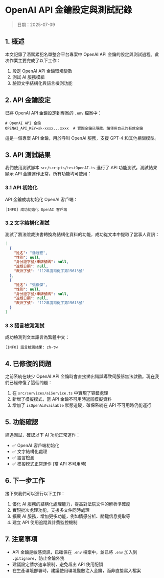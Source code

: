 # OpenAI API 金鑰設定與測試記錄

> 日期：2025-07-09

## 1. 概述

本文記錄了酒駕累犯名單整合平台專案中 OpenAI API 金鑰的設定與測試過程。此次作業主要完成了以下工作：

1. 設定 OpenAI API 金鑰環境變數
2. 測試 AI 服務模組
3. 驗證文字結構化與語言檢測功能

## 2. API 金鑰設定

已將 OpenAI API 金鑰設定到專案的 `.env` 檔案中：

```env
# OpenAI API 金鑰
OPENAI_API_KEY=sk-xxxx...xxxx  # 實際金鑰已隱藏，請使用自己的有效金鑰
```

這是一個專案 API 金鑰，用於呼叫 OpenAI 服務，支援 GPT-4 和其他相關模型。

## 3. API 測試結果

我們使用測試腳本 `src/scripts/testOpenAI.ts` 進行了 API 功能測試。測試結果顯示 API 金鑰運作正常，所有功能均可使用：

### 3.1 API 初始化

API 金鑰成功初始化 OpenAI 客戶端：

```
[INFO] 成功初始化 OpenAI 客戶端
```

### 3.2 文字結構化測試

測試了將法院裁決書轉換為結構化資料的功能，成功從文本中提取了當事人資訊：

```json
[
  {
    "姓名": "潘冠宏",
    "性別": null,
    "身分證字號/車牌號碼": null,
    "違規日期": null,
    "裁決字號": "112年度司促字第15613號"
  },
  {
    "姓名": "張俊傑",
    "性別": null,
    "身分證字號/車牌號碼": null,
    "違規日期": null,
    "裁決字號": "112年度司促字第15613號"
  }
]
```

### 3.3 語言檢測測試

成功檢測到文本語言為繁體中文：

```
[INFO] 語言檢測結果: zh-tw
```

## 4. 已修復的問題

之前系統在缺少 OpenAI API 金鑰時會直接拋出錯誤導致伺服器無法啟動。現在我們已經修復了這個問題：

1. 在 `src/services/aiService.ts` 中實現了容錯處理
2. 新增了模擬模式，當 API 金鑰不可用時返回模擬資料
3. 增加了 `isOpenAiAvailable` 狀態追蹤，確保系統在 API 不可用時仍能運行

## 5. 功能確認

經過測試，確認以下 AI 功能正常運作：

- ✅ OpenAI 客戶端初始化
- ✅ 文字結構化處理
- ✅ 語言檢測
- ✅ 模擬模式正常運作 (當 API 不可用時)

## 6. 下一步工作

接下來我們可以進行以下工作：

1. 優化 AI 服務的結構化處理能力，提高對法院文件的解析準確度
2. 實現批次處理功能，支援多文件同時處理
3. 擴展 AI 服務，增加更多功能，例如情感分析、關鍵信息提取等
4. 建立 API 使用追蹤與計費監控機制

## 7. 注意事項

- API 金鑰是敏感資訊，已確保在 `.env` 檔案中，並已將 `.env` 加入到 `.gitignore`，防止金鑰外洩
- 建議設定請求速率限制，避免超出 API 使用配額
- 在生產環境部署時，建議使用環境變數注入金鑰，而非直接寫入檔案
